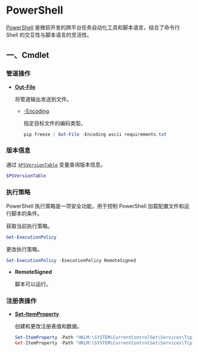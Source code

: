 # PowerShell

[PowerShell](https://github.com/PowerShell/PowerShell) 是微软开发的跨平台任务自动化工具和脚本语言，结合了命令行 Shell 的交互性与脚本语言的灵活性。

## 一、Cmdlet

### 管道操作

- [**Out-File**](https://learn.microsoft.com/zh-cn/powershell/module/microsoft.powershell.utility/out-file)

  将管道输出发送到文件。

  - [-Encoding](https://learn.microsoft.com/zh-cn/powershell/module/microsoft.powershell.utility/out-file#-encoding)

    指定目标文件的编码类型。

    ```powershell
    pip freeze | Out-File -Encoding ascii requirements.txt
    ```

### 版本信息

通过 [`$PSVersionTable`](https://learn.microsoft.com/zh-cn/powershell/module/microsoft.powershell.core/about/about_powershell_editions#edition-in-psversiontable) 变量查询版本信息。

```powershell
$PSVersionTable
```

### 执行策略

PowerShell 执行策略是一项安全功能，用于控制 PowerShell 加载配置文件和运行脚本的条件。

获取当前执行策略。

```powershell
Get-ExecutionPolicy
```

更改执行策略。

```powershell
Set-ExecutionPolicy -ExecutionPolicy RemoteSigned
```

- **RemoteSigned**

  脚本可以运行。

### 注册表操作

- [**Set-ItemProperty**](https://learn.microsoft.com/zh-cn/powershell/module/microsoft.powershell.management/set-itemproperty)

  创建和更改注册表值和数据。
  
  ```powershell
  Set-ItemProperty -Path "HKLM:\SYSTEM\CurrentControlSet\Services\Tcpip\Parameters" -Name IPEnableRouter -Value 1
  Get-ItemProperty -Path "HKLM:\SYSTEM\CurrentControlSet\Services\Tcpip\Parameters"
  ```

